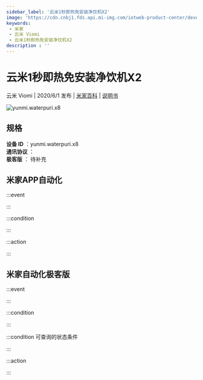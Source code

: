 ```yaml
---
sidebar_label: '云米1秒即热免安装净饮机X2'
image: 'https://cdn.cnbj1.fds.api.mi-img.com/iotweb-product-center/developer_1587716311535oriS9WCs.png?GalaxyAccessKeyId=AKVGLQWBOVIRQ3XLEW&Expires=9223372036854775807&Signature=zQHXVuDaZ7TRWBJAFomgtL3BrQU='
keywords: 
 - 米家
 - 云米 Viomi
 - 云米1秒即热免安装净饮机X2
description : ''
---
```

# 云米1秒即热免安装净饮机X2

云米 Viomi | 2020/6/1 发布 | [米家百科](https://home.mi.com/webapp/content/baike/product/index.html?model=yunmi.waterpuri.x8) | [说明书](https://home.mi.com/views/introduction.html?model=yunmi.waterpuri.x8&region=cn)

![yunmi.waterpuri.x8](https://cdn.cnbj1.fds.api.mi-img.com/iotweb-product-center/developer_1587716311535oriS9WCs.png?GalaxyAccessKeyId=AKVGLQWBOVIRQ3XLEW&Expires=9223372036854775807&Signature=zQHXVuDaZ7TRWBJAFomgtL3BrQU=)

## 规格  
> 
**设备 ID** ：yunmi.waterpuri.x8  
**通讯协议** ：  
**极客版**  ： 待补充 


## 米家APP自动化  

:::event  

:::

:::condition  

:::

:::action   

:::

## 米家自动化极客版  

:::event  

:::

:::condition  

:::

:::condition 可查询的状态条件  

:::

:::action  

:::

        
